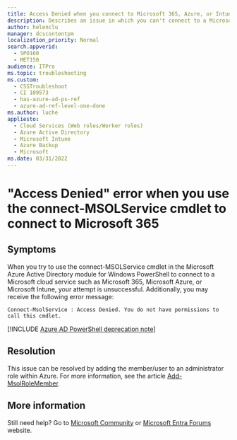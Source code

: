 ```yaml
---
title: Access Denied when you connect to Microsoft 365, Azure, or Intune
description: Describes an issue in which you can't connect to a Microsoft cloud service such as Microsoft 365, Azure, or Microsoft Intune by using the connect-MSOLService cmdlet in the Azure Active Directory module for Windows PowerShell.
author: helenclu
manager: dcscontentpm
localization_priority: Normal
search.appverid: 
  - SPO160
  - MET150
audience: ITPro
ms.topic: troubleshooting
ms.custom: 
  - CSSTroubleshoot
  - CI 109573
  - has-azure-ad-ps-ref
  - azure-ad-ref-level-one-done
ms.author: luche
appliesto: 
  - Cloud Services (Web roles/Worker roles)
  - Azure Active Directory
  - Microsoft Intune
  - Azure Backup
  - Microsoft
ms.date: 03/31/2022
---
```


# "Access Denied" error when you use the connect-MSOLService cmdlet to connect to Microsoft 365

## Symptoms 

When you try to use the connect-MSOLService cmdlet in the Microsoft Azure Active Directory module for Windows PowerShell to connect to a Microsoft cloud service such as Microsoft 365, Microsoft Azure, or Microsoft Intune, your attempt is unsuccessful. Additionally, you may receive the following error message:

```asciidoc
Connect-MsolService : Access Denied. You do not have permissions to call this cmdlet.
```

[!INCLUDE [Azure AD PowerShell deprecation note](../../../includes/aad-powershell-deprecation-note.md)]

## Resolution 

This issue can be resolved by adding the member/user to an administrator role within Azure. For more information, see the article [Add-MsolRoleMember](/powershell/module/msonline/add-msolrolemember?preserve-view=true&view=azureadps-1.0).

## More information 

Still need help? Go to [Microsoft Community](https://answers.microsoft.com/) or [Microsoft Entra Forums](https://social.msdn.microsoft.com/forums/azure/home?forum=windowsazuread) website.
